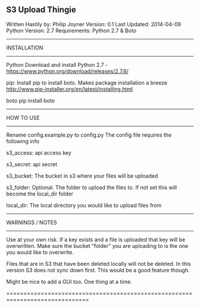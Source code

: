 S3 Upload Thingie
------------------------------------------------------------------------------

Written Hastily by:	Philip Joyner
Version: 0.1
Last Updated: 2014-04-09
Python Version: 2.7
Requirements: Python 2.7 & Boto

------------------------------------------------------------------------------

INSTALLATION

-----------------

Python
Download and install Python 2.7 - https://www.python.org/download/releases/2.7.6/

pip:
Install pip to install boto. Makes package installation a breeze
http://www.pip-installer.org/en/latest/installing.html

boto
pip install boto

------------------------------------------------------------------------------

HOW TO USE

-----------------

Rename config.example.py to config.py
The config file requires the following info

s3_access: api access key

s3_secret: api secret

s3_bucket: The bucket in s3 where your files will be uploaded

s3_folder:
Optional. The folder to upload the files to. If not set this will become the local_dir folder

local_dir: The local directory you would like to upload files from

------------------------------------------------------------------------------

WARNINGS / NOTES

-----------------

Use at your own risk. If a key exists and a file is uploaded that key will be overwritten. Make sure the bucket "folder" you are uploading to is the one you would like to overwrite.

Files that are in S3 that have been deleted locally will not be deleted. In this version S3 does not sync down first. This would be a good feature though.

Might be nice to add a GUI too. One thing at a time.

==============================================================================